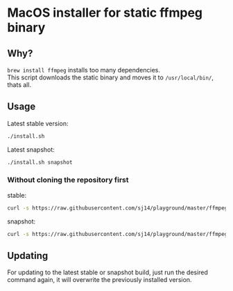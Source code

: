 # MacOS installer for static ffmpeg binary

## Why?

`brew install ffmpeg` installs too many dependencies.  
This script downloads the static binary and moves it to `/usr/local/bin/`, thats all.

## Usage

Latest stable version:

```bash
./install.sh
```

Latest snapshot:

```bash
./install.sh snapshot
```

### Without cloning the repository first

stable: 
```bash
curl -s https://raw.githubusercontent.com/sj14/playground/master/ffmpeg-mac-installer/install.sh | bash -s
```

snapshot:
```bash
curl -s https://raw.githubusercontent.com/sj14/playground/master/ffmpeg-mac-installer/install.sh | bash -s snapshot
```

## Updating

For updating to the latest stable or snapshot build, just run the desired command again, it will overwrite the previously installed version.